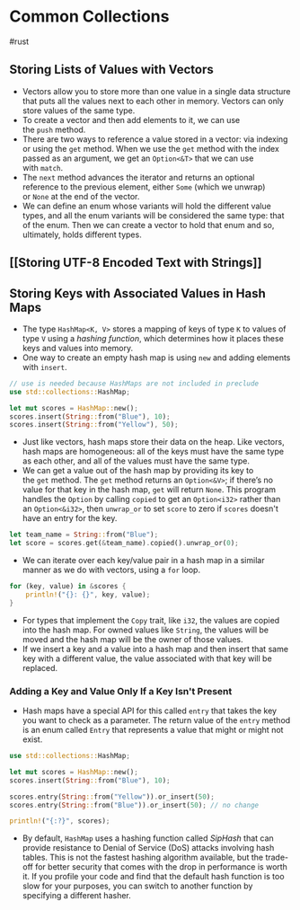 # Common Collections
#rust 

## Storing Lists of Values with Vectors
- Vectors allow you to store more than one value in a single data structure that puts all the values next to each other in memory. Vectors can only store values of the same type.
- To create a vector and then add elements to it, we can use the `push` method.
- There are two ways to reference a value stored in a vector: via indexing or using the `get` method. When we use the `get` method with the index passed as an argument, we get an `Option<&T>` that we can use with `match`.
- The `next` method advances the iterator and returns an optional reference to the previous element, either `Some` (which we unwrap) or `None` at the end of the vector.
- We can define an enum whose variants will hold the different value types, and all the enum variants will be considered the same type: that of the enum. Then we can create a vector to hold that enum and so, ultimately, holds different types.

## [[Storing UTF-8 Encoded Text with Strings]]

## Storing Keys with Associated Values in Hash Maps
- The type `HashMap<K, V>` stores a mapping of keys of type `K` to values of type `V` using a _hashing function_, which determines how it places these keys and values into memory.
- One way to create an empty hash map is using `new` and adding elements with `insert`.
```rust
// use is needed because HashMaps are not included in preclude
use std::collections::HashMap;

let mut scores = HashMap::new();
scores.insert(String::from("Blue"), 10);
scores.insert(String::from("Yellow"), 50);
```
- Just like vectors, hash maps store their data on the heap. Like vectors, hash maps are homogeneous: all of the keys must have the same type as each other, and all of the values must have the same type.
- We can get a value out of the hash map by providing its key to the `get` method. The `get` method returns an `Option<&V>`; if there’s no value for that key in the hash map, `get` will return `None`. This program handles the `Option` by calling `copied` to get an `Option<i32>` rather than an `Option<&i32>`, then `unwrap_or` to set `score` to zero if `scores` doesn't have an entry for the key.
```rust
let team_name = String::from("Blue");
let score = scores.get(&team_name).copied().unwrap_or(0);
```
- We can iterate over each key/value pair in a hash map in a similar manner as we do with vectors, using a `for` loop.
```rust
for (key, value) in &scores {
	println!("{}: {}", key, value);
}
```
- For types that implement the `Copy` trait, like `i32`, the values are copied into the hash map. For owned values like `String`, the values will be moved and the hash map will be the owner of those values.
- If we insert a key and a value into a hash map and then insert that same key with a different value, the value associated with that key will be replaced.

### Adding a Key and Value Only If a Key Isn't Present
- Hash maps have a special API for this called `entry` that takes the key you want to check as a parameter. The return value of the `entry` method is an enum called `Entry` that represents a value that might or might not exist.
```rust
use std::collections::HashMap;

let mut scores = HashMap::new();
scores.insert(String::from("Blue"), 10);

scores.entry(String::from("Yellow")).or_insert(50);
scores.entry(String::from("Blue")).or_insert(50); // no change

println!("{:?}", scores);

```

 - By default, `HashMap` uses a hashing function called _SipHash_ that can provide resistance to Denial of Service (DoS) attacks involving hash tables. This is not the fastest hashing algorithm available, but the trade-off for better security that comes with the drop in performance is worth it. If you profile your code and find that the default hash function is too slow for your purposes, you can switch to another function by specifying a different hasher.